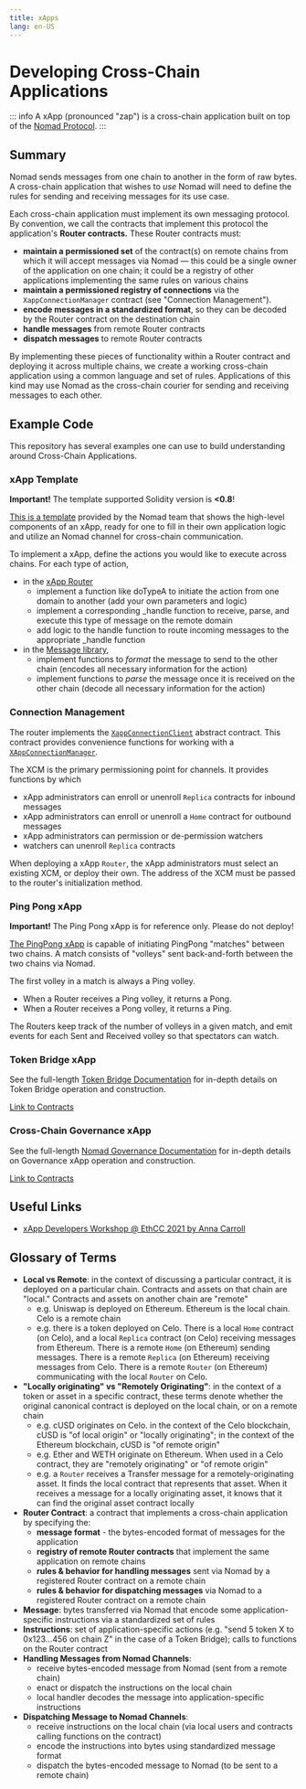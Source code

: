 ```yaml
---
title: xApps
lang: en-US
---
```


# Developing Cross-Chain Applications

::: info
A xApp (pronounced "zap") is a cross-chain application built on top of the [Nomad Protocol](../index.md).
:::

## Summary

Nomad sends messages from one chain to another in the form of raw bytes. A cross-chain application that wishes to _use_ Nomad will need to define the rules for sending and receiving messages for its use case.

Each cross-chain application must implement its own messaging protocol. By convention, we call the contracts that implement this protocol the application's **Router contracts.** These Router contracts must:

- **maintain a permissioned set** of the contract(s) on remote chains from which it will accept messages via Nomad — this could be a single owner of the application on one chain; it could be a registry of other applications implementing the same rules on various chains
- **maintain a permissioned registry of connections** via the `XappConnectionManager` contract (see "Connection Management").
- **encode messages in a standardized format**, so they can be decoded by the Router contract on the destination chain
- **handle messages** from remote Router contracts
- **dispatch messages** to remote Router contracts

By implementing these pieces of functionality within a Router contract and deploying it across multiple chains, we create a working cross-chain application using a common language and set of rules. Applications of this kind may use Nomad as the cross-chain courier for sending and receiving messages to each other.

## Example Code

This repository has several examples one can use to build understanding around Cross-Chain Applications.

### xApp Template

**Important!** The template supported Solidity version is **<0.8**!

[This is a template](https://github.com/nomad-xyz/nomad-monorepo/tree/main/solidity/nomad-xapps/contracts/xapp-template) provided by the Nomad team that shows the high-level components of an xApp, ready for one to fill in their own application logic and utilize an Nomad channel for cross-chain communication.

To implement a xApp, define the actions you would like to execute across chains.
For each type of action,

- in the [xApp Router](https://github.com/nomad-xyz/nomad-monorepo/blob/main/solidity/nomad-xapps/contracts/xapp-template/RouterTemplate.sol)
  - implement a function like doTypeA to initiate the action from one domain to another (add your own parameters and logic)
  - implement a corresponding \_handle function to receive, parse, and execute this type of message on the remote domain
  - add logic to the handle function to route incoming messages to the appropriate \_handle function
- in the [Message library](https://github.com/nomad-xyz/nomad-monorepo/blob/main/solidity/nomad-xapps/contracts/xapp-template/MessageTemplate.sol),
  - implement functions to _format_ the message to send to the other chain (encodes all necessary information for the action)
  - implement functions to _parse_ the message once it is received on the other chain (decode all necessary information for the action)

### Connection Management

The router implements the [`XappConnectionClient`](https://github.com/nomad-xyz/monorepo/blob/main/packages/contracts-router/contracts/XAppConnectionClient.sol) abstract contract. This contract provides convenience functions for working with a [`XAppConnectionManager`](https://github.com/nomad-xyz/monorepo/blob/main/packages/contracts-core/contracts/XAppConnectionManager.sol).

The XCM is the primary permissioning point for channels. It provides functions by which

- xApp administrators can enroll or unenroll `Replica` contracts for inbound messages
- xApp administrators can enroll or unenroll a `Home` contract for outbound messages
- xApp administrators can permission or de-permission watchers
- watchers can unenroll `Replica` contracts

When deploying a xApp `Router`, the xApp administrators must select an existing XCM, or deploy their own. The address of the XCM must be passed to the router's initialization method.

### Ping Pong xApp

**Important!** The Ping Pong xApp is for reference only. Please do not deploy!

[The PingPong xApp](https://github.com/nomad-xyz/nomad-monorepo/tree/main/solidity/nomad-xapps/contracts/ping-pong) is capable of initiating PingPong "matches" between two chains. A match consists of "volleys" sent back-and-forth between the two chains via Nomad.

The first volley in a match is always a Ping volley.

- When a Router receives a Ping volley, it returns a Pong.
- When a Router receives a Pong volley, it returns a Ping.

The Routers keep track of the number of volleys in a given match, and emit events for each Sent and Received volley so that spectators can watch.

### Token Bridge xApp

See the full-length [Token Bridge Documentation](./token-bridge.md) for in-depth details on Token Bridge operation and construction.

[Link to Contracts](https://github.com/nomad-xyz/nomad-monorepo/tree/main/solidity/nomad-xapps/contracts/bridge)

### Cross-Chain Governance xApp

See the full-length [Nomad Governance Documentation](./governance.md) for in-depth details on Governance xApp operation and construction.

[Link to Contracts](https://github.com/nomad-xyz/nomad-monorepo/tree/main/solidity/nomad-core/contracts/governance)

## Useful Links

- [xApp Developers Workshop @ EthCC 2021 by Anna Carroll](https://www.youtube.com/watch?v=E_zhTRsxWtw)

## Glossary of Terms

- **Local vs Remote**: in the context of discussing a particular contract, it is deployed on a particular chain. Contracts and assets on that chain are "local." Contracts and assets on another chain are "remote"
  - e.g. Uniswap is deployed on Ethereum. Ethereum is the local chain. Celo is a remote chain
  - e.g. there is a token deployed on Celo. There is a local `Home` contract (on Celo), and a local `Replica` contract (on Celo) receiving messages from Ethereum. There is a remote `Home` (on Ethereum) sending messages. There is a remote `Replica` (on Ethereum) receiving messages from Celo. There is a remote `Router` (on Ethereum) communicating with the local `Router` on Celo.
- **"Locally originating" vs "Remotely Originating"**: in the context of a token or asset in a specific contract, these terms denote whether the original canonical contract is deployed on the local chain, or on a remote chain
  - e.g. cUSD originates on Celo. in the context of the Celo blockchain, cUSD is "of local origin" or "locally originating"; in the context of the Ethereum blockchain, cUSD is "of remote origin"
  - e.g. Ether and WETH originate on Ethereum. When used in a Celo contract, they are "remotely originating" or "of remote origin"
  - e.g. a `Router` receives a Transfer message for a remotely-originating asset. It finds the local contract that represents that asset. When it receives a message for a locally originating asset, it knows that it can find the original asset contract locally
- **Router Contract**: a contract that implements a cross-chain application by specifying the:
  - **message format** - the bytes-encoded format of messages for the application
  - **registry of remote Router contracts** that implement the same application on remote chains
  - **rules & behavior for handling messages** sent via Nomad by a registered Router contract on a remote chain
  - **rules & behavior for dispatching messages** via Nomad to a registered Router contract on a remote chain
- **Message**: bytes transferred via Nomad that encode some application-specific instructions via a standardized set of rules
- **Instructions**: set of application-specific actions (e.g. "send 5 token X to 0x123...456 on chain Z" in the case of a Token Bridge); calls to functions on the Router contract
- **Handling Messages from Nomad Channels**:
  - receive bytes-encoded message from Nomad (sent from a remote chain)
  - enact or dispatch the instructions on the local chain
  - local handler decodes the message into application-specific instructions
- **Dispatching Message to Nomad Channels**:
  - receive instructions on the local chain (via local users and contracts calling functions on the contract)
  - encode the instructions into bytes using standardized message format
  - dispatch the bytes-encoded message to Nomad (to be sent to a remote chain)
